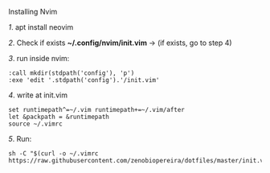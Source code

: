 Installing Nvim

*1*. apt install neovim

*2*. Check if exists **~/.config/nvim/init.vim** -> (if exists, go to step 4)

*3*. run inside nvim:
```
:call mkdir(stdpath('config'), 'p')
:exe 'edit '.stdpath('config').'/init.vim'
```
*4*. write at init.vim
```shell
set runtimepath^=~/.vim runtimepath+=~/.vim/after
let &packpath = &runtimepath
source ~/.vimrc
```
*5*. Run:
```shell
sh -C "$(curl -o ~/.vimrc https://raw.githubusercontent.com/zenobiopereira/dotfiles/master/init.vim)"
```
